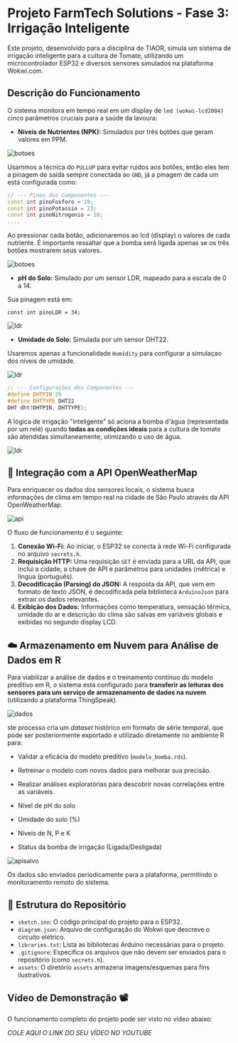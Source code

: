 # Projeto FarmTech Solutions - Fase 3: Irrigação Inteligente

Este projeto, desenvolvido para a disciplina de TIAOR, simula um sistema de irrigação inteligente para a cultura de Tomate, utilizando um microcontrolador ESP32 e diversos sensores simulados na plataforma Wokwi.com.

## Descrição do Funcionamento

O sistema monitora em tempo real em um display de `led (wokwi-lcd2004)` cinco parâmetros cruciais para a saúde da lavoura:


- **Níveis de Nutrientes (NPK):** Simulados por três botões que geram valores em PPM.

![botoes](./assets/botoes.png)

Usammos a técnica do `PULLUP` para evitar ruidos aos botões, então eles tem a pinagem de saida sempre conectada ao `GND`, já a pinagem de cada um está configurada como:

```cpp
// --- Pinos dos Componentes ---
const int pinoFosforo = 19;
const int pinoPotassio = 23;
const int pinoNitrogenio = 18;
....
```

Ao pressionar cada botão, adicionaremos ao lcd (display) o valores de cada nutriente. É importante ressaltar que a bomba será ligada apenas se os três botões mostrarem seus valores.

![botoes](./assets/lcdBotoes.png)


- **pH do Solo:** Simulado por um sensor LDR, mapeado para a escala de 0 a 14.

Sua pinagem está em:

```
const int pinoLDR = 34;
```

![ldr](./assets/ldr.png)


- **Umidade do Solo:** Simulada por um sensor DHT22.

Usaremos apenas a funcionalidade `Humidity` para configurar a simulaçao dos níveis de umidade.

![ldr](./assets/DHT.png)

```c++
// --- Configurações dos Componentes ---
#define DHTPIN 25
#define DHTTYPE DHT22
DHT dht(DHTPIN, DHTTYPE);
```

A lógica de irrigação "inteligente" só aciona a bomba d'água (representada por um relé) quando **todas as condições ideais** para a cultura de tomate são atendidas simultaneamente, otimizando o uso de água.

![ldr](./assets/bomba.png)

## 🔌 Integração com a API OpenWeatherMap

Para enriquecer os dados dos sensores locais, o sistema busca informações de clima em tempo real na cidade de São Paulo através da API OpenWeatherMap.

![api](./assets/api.png)

O fluxo de funcionamento é o seguinte:

1.  **Conexão Wi-Fi:** Ao iniciar, o ESP32 se conecta à rede Wi-Fi configurada no arquivo `secrets.h`.
2.  **Requisição HTTP:** Uma requisição `GET` é enviada para a URL da API, que inclui a cidade, a chave de API e parâmetros para unidades (métrica) e língua (português).
3.  **Decodificação (Parsing) do JSON:** A resposta da API, que vem em formato de texto JSON, é decodificada pela biblioteca `ArduinoJson` para extrair os dados relevantes.
4.  **Exibição dos Dados:** Informações como temperatura, sensação térmica, umidade do ar e descrição do clima são salvas em variáveis globais e exibidas no segundo display LCD.

## ☁️ Armazenamento em Nuvem para Análise de Dados em R

Para viabilizar a análise de dados e o treinamento contínuo do modelo preditivo em R, o sistema está configurado para **transferir as leituras dos sensores para um serviço de armazenamento de dados na nuvem** (utilizando a plataforma ThingSpeak).

![dados](./assets/dados.png)

ste processo cria um *dataset* histórico em formato de série temporal, que pode ser posteriormente exportado e utilizado diretamente no ambiente R para:

* Validar a eficácia do modelo preditivo (`modelo_bomba.rds`).
* Retreinar o modelo com novos dados para melhorar sua precisão.
* Realizar análises exploratórias para descobrir novas correlações entre as variáveis.


* Nível de pH do solo
* Umidade do solo (%)
* Níveis de N, P e K
* Status da bomba de irrigação (Ligada/Desligada)

![apisalvo](./assets/apisalvo.png)

Os dados são enviados periodicamente para a plataforma, permitindo o monitoramento remoto do sistema.


## 📁 Estrutura do Repositório

* `sketch.ino`: O código principal do projeto para o ESP32.
* `diagram.json`: Arquivo de configuração do Wokwi que descreve o circuito elétrico.
* `libraries.txt`: Lista as bibliotecas Arduino necessárias para o projeto.
* `.gitignore`: Especifica os arquivos que não devem ser enviados para o repositório (como `secrets.h`).
* `assets`: O diretório `assets` armazena imagens/esquemas para fins ilustrativos.

## Vídeo de Demonstração 📽

O funcionamento completo do projeto pode ser visto no vídeo abaixo:

*COLE AQUI O LINK DO SEU VÍDEO NO YOUTUBE*
